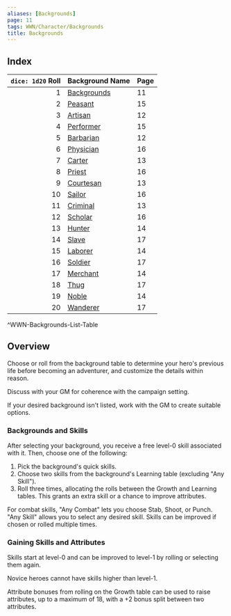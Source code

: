```yaml
---
aliases: [Backgrounds]
page: 11
tags: WWN/Character/Backgrounds
title: Backgrounds
---
```


## Index

| `dice: 1d20` Roll | Background Name                                                             | Page |
|------------------:|-----------------------------------------------------------------------------|------|
|                 1 | [Backgrounds](Compendium/WWN/Character-Creation/Backgrounds/Backgrounds.md) | 11   |
|                 2 | [Peasant](Compendium/WWN/Character-Creation/Backgrounds/Peasant-wwn.md)     | 15   |
|                 3 | [Artisan](Compendium/WWN/Character-Creation/Backgrounds/Artisan-wwn.md)     | 12   |
|                 4 | [Performer](Compendium/WWN/Character-Creation/Backgrounds/Performer-wwn.md) | 15   |
|                 5 | [Barbarian](Compendium/WWN/Character-Creation/Backgrounds/Barbarian-wwn.md) | 12   |
|                 6 | [Physician](Compendium/WWN/Character-Creation/Backgrounds/Physician-wwn.md) | 16   |
|                 7 | [Carter](Compendium/WWN/Character-Creation/Backgrounds/Carter-wwn.md)       | 13   |
|                 8 | [Priest](Compendium/WWN/Character-Creation/Backgrounds/Priest-wwn.md)       | 16   |
|                 9 | [Courtesan](Compendium/WWN/Character-Creation/Backgrounds/Courtesan-wwn.md) | 13   |
|                10 | [Sailor](Compendium/WWN/Character-Creation/Backgrounds/Sailor-wwn.md)       | 16   |
|                11 | [Criminal](Compendium/WWN/Character-Creation/Backgrounds/Criminal-wwn.md)   | 13   |
|                12 | [Scholar](Compendium/WWN/Character-Creation/Backgrounds/Scholar-wwn.md)     | 16   |
|                13 | [Hunter](Compendium/WWN/Character-Creation/Backgrounds/Hunter-wwn.md)       | 14   |
|                14 | [Slave](Compendium/WWN/Character-Creation/Backgrounds/Slave-wwn.md)         | 17   |
|                15 | [Laborer](Compendium/WWN/Character-Creation/Backgrounds/Laborer-wwn.md)     | 14   |
|                16 | [Soldier](Compendium/WWN/Character-Creation/Backgrounds/Soldier-wwn.md)     | 17   |
|                17 | [Merchant](Compendium/WWN/Character-Creation/Backgrounds/Merchant-wwn.md)   | 14   |
|                18 | [Thug](Compendium/WWN/Character-Creation/Backgrounds/Thug-wwn.md)           | 17   |
|                19 | [Noble](Compendium/WWN/Character-Creation/Backgrounds/Noble-wwn.md)         | 14   |
|                20 | [Wanderer](Compendium/WWN/Character-Creation/Backgrounds/Wanderer-wwn.md)   | 17   |
^WWN-Backgrounds-List-Table

## Overview

Choose or roll from the background table to determine your hero's previous life before becoming an adventurer, and customize the details within reason.

Discuss with your GM for coherence with the campaign setting.

If your desired background isn't listed, work with the GM to create suitable options.

### Backgrounds and Skills

After selecting your background, you receive a free level-0 skill associated with it. Then, choose one of the following:

1. Pick the background's quick skills.
2. Choose two skills from the background's Learning table (excluding "Any Skill").
3. Roll three times, allocating the rolls between the Growth and Learning tables. This grants an extra skill or a chance to improve attributes.

For combat skills, "Any Combat" lets you choose Stab, Shoot, or Punch. "Any Skill" allows you to select any desired skill. Skills can be improved if chosen or rolled multiple times.

### Gaining Skills and Attributes

Skills start at level-0 and can be improved to level-1 by rolling or selecting them again.

Novice heroes cannot have skills higher than level-1.

Attribute bonuses from rolling on the Growth table can be used to raise attributes, up to a maximum of 18, with a +2 bonus split between two attributes.
